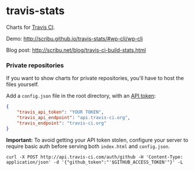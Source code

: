 travis-stats
============

Charts for [Travis CI](http://travis-ci.org/).

Demo: <http://scribu.github.io/travis-stats/#wp-cli/wp-cli>

Blog post: <http://scribu.net/blog/travis-ci-build-stats.html>

### Private repositories

If you want to show charts for private repositories, you'll have to host the files yourself.

Add a `config.json` file in the root directory, with an [API token](https://docs.travis-ci.com/api/#authentication):

```json
{
	"travis_api_token": "YOUR TOKEN",
	"travis_api_endpoint": "api.travis-ci.org",
	"travis_endpoint": "travis-ci.org"
}
```

**Important:** To avoid getting your API token stolen, configure your server to require basic auth before serving both `index.html` and `config.json`.

```
curl -X POST http://api.travis-ci.com/auth/github -H 'Content-Type: application/json' -d '{"github_token":"'$GITHUB_ACCESS_TOKEN'"}' -L
```
